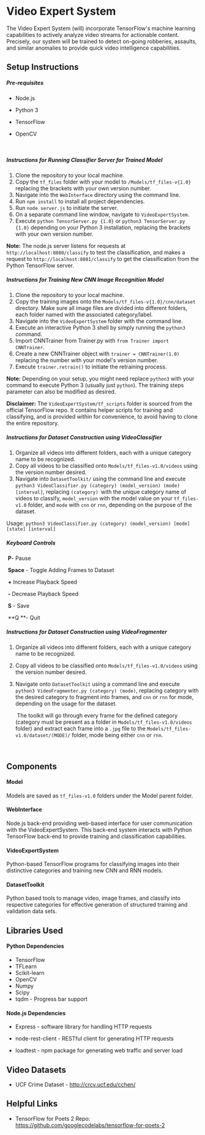 # Video Expert System

The Video Expert System (will) incorporate TensorFlow's machine learning capabilities to actively analyze video streams for actionable content. Precisely, our system will be trained to detect on-going robberies, assaults, and similar anomalies to provide quick video intelligence capabilities. 




## Setup Instructions

##### Pre-requisites

- Node.js

- Python 3

- TensorFlow 

- OpenCV 

  ​

##### Instructions for Running Classifier Server for Trained Model

1. Clone the repository to your local machine.
2. Copy the `tf_files` folder with your model to `/Models/tf_files-v{1.0}` replacing the brackets with your own version number.
3. Navigate into the `WebInterface` directory using the command line.
4. Run `npm install` to install all project dependencies.
5. Run `node server.js` to initiate the server.
6. On a separate command line window, navigate to `VideoExpertSystem`.
7. Execute `python TensorServer.py {1.0}` or `python3 TensorServer.py {1.0}` depending on your Python 3 installation, replacing the brackets with your own version number.

**Note:** The node.js server listens for requests at `http://localhost:8080/classify` to test the classification, and makes a request to `http://localhost:8081/classify` to get the classification from the Python TensorFlow server.



##### Instructions for Training New CNN Image Recognition Model 
1. Clone the repository to your local machine.
2. Copy the training images onto the `Models/tf_files-v{1.0}/cnn/dataset` directory. Make sure all image files are divided into different folders, each folder named with the associated category/label.
3. Navigate into the `VideoExpertSystem` folder with the command line.
4. Execute an interactive Python 3 shell by simply running the `python3` command.
5. Import CNNTrainer from Trainer.py with `from Trainer import CNNTrainer`.
6. Create a new CNNTrainer object with `trainer = CNNTrainer(1.0)` replacing the number with your model's version number. 
7. Execute `trainer.retrain()` to initiate the retraining process.

**Note:** Depending on your setup, you might need replace `python3` with your command to execute Python 3 (usually just `python`). The training steps parameter can also be modified as desired.

**Disclaimer:** The `VideoExpertSystem/tf_scripts` folder is sourced from the official TensorFlow repo. It contains helper scripts for training and classifying, and is provided within for convenience, to avoid having to clone the entire repository. 



##### Instructions for Dataset Construction using VideoClassifier

1. Organize all videos into different folders, each with a unique category name to be recognized.
2. Copy all videos to be classified onto `Models/tf_files-v1.0/videos` using the version number desired.
3. Navigate into `DatasetToolkit/` using the command line and execute `python3 VideoClassifier.py (category) (model_version) (mode) [interval]`, replacing `(category) `with the unique category name of videos to classify, `model_version` with the model value on your `tf_files-v1.0` folder, and `mode` with `cnn` or `rnn`, depending on the purpose of the dataset.

Usage: `python3 VideoClassifier.py (category) (model_version) [mode][state] [interval]`

##### Keyboard Controls

​	**P**- Pause

​	**Space** - Toggle Adding Frames to Dataset

​	**+**  Increase Playback Speed

​	**-**  Decrease Playback Speed

​	**S** - Save

​	**Q **- Quit



##### Instructions for Dataset Construction using VideoFragmenter

1. Organize all videos into different folders, each with a unique category name to be recognized.

2. Copy all videos to be classified onto `Models/tf_files-v1.0/videos` using the version number desired.

3. Navigate onto `DatasetToolkit` using a command line and execute `python3 VideoFragmenter.py (category) (mode)`, replacing category with the desired category to fragment into frames, and `cnn` or `rnn` for mode, depending on the usage for the dataset.

   ​
   The toolkit will go through every frame for the defined category (category must be present as a folder in `Models/tf_files-v1.0/videos` folder) and extract each frame into a `.jpg` file to the `Models/tf_files-v1.0/dataset/(MODE)/` folder, mode being either `cnn` or `rnn`.

   ​

## Components

#### Model

Models are saved as `tf_files-v1.0` folders under the Model parent folder.

#### WebInterface

Node.js back-end providing web-based interface for user communication with the VideoExpertSystem. This back-end system interacts with Python TensorFlow back-end to provide training and classification capabilities.

#### VideoExpertSystem

Python-based TensorFlow programs for classifying images into their distinctive categories and training new CNN and RNN models.

#### DatasetToolkit

Python based tools to manage video, image frames, and classify into respective categories for effective generation of structured training and validation data sets. 



## Libraries Used

#### Python Dependencies

- TensorFlow
- TFLearn
- Scikit-learn
- OpenCV
- Numpy
- Scipy
- tqdm - Progress bar support

#### Node.js Dependencies

- Express - software library for handling HTTP requests 
- node-rest-client - RESTful client for generating HTTP requests


- loadtest - npm package for generating web traffic and server load




## Video Datasets

- UCF Crime Dataset - http://crcv.ucf.edu/cchen/



## Helpful Links

- TensorFlow for Poets 2 Repo: https://github.com/googlecodelabs/tensorflow-for-poets-2